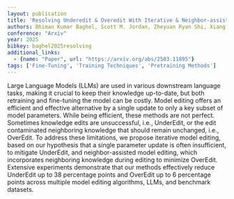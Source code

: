 ```yaml
---
layout: publication
title: 'Resolving Underedit & Overedit With Iterative & Neighbor-assisted Model Editing'
authors: Bhiman Kumar Baghel, Scott M. Jordan, Zheyuan Ryan Shi, Xiang Lorraine Li
conference: "Arxiv"
year: 2025
bibkey: baghel2025resolving
additional_links:
  - {name: "Paper", url: "https://arxiv.org/abs/2503.11895"}
tags: ['Fine-Tuning', 'Training Techniques', 'Pretraining Methods']
---
```

Large Language Models (LLMs) are used in various downstream language tasks,
making it crucial to keep their knowledge up-to-date, but both retraining and
fine-tuning the model can be costly. Model editing offers an efficient and
effective alternative by a single update to only a key subset of model
parameters. While being efficient, these methods are not perfect. Sometimes
knowledge edits are unsuccessful, i.e., UnderEdit, or the edit contaminated
neighboring knowledge that should remain unchanged, i.e., OverEdit. To address
these limitations, we propose iterative model editing, based on our hypothesis
that a single parameter update is often insufficient, to mitigate UnderEdit,
and neighbor-assisted model editing, which incorporates neighboring knowledge
during editing to minimize OverEdit. Extensive experiments demonstrate that our
methods effectively reduce UnderEdit up to 38 percentage points and OverEdit up
to 6 percentage points across multiple model editing algorithms, LLMs, and
benchmark datasets.
